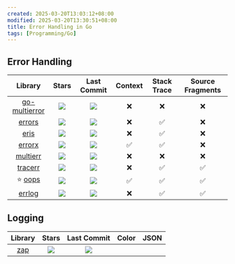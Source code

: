 ```yaml
---
created: 2025-03-20T13:03:12+08:00
modified: 2025-03-20T13:30:51+08:00
title: Error Handling in Go
tags: [Programming/Go]
---
```


## Error Handling

|                           Library                           |                                  Stars                                  |                                  Last Commit                                  | Context | Stack Trace | Source Fragments |
|:---------------------------------------------------------: |:---------------------------------------------------------------------: |:---------------------------------------------------------------------------: |:-----: |:---------: |:--------------: |
| [go-multierror](https://github.com/hashicorp/go-multierror) |![](https://img.shields.io/github/stars/hashicorp/go-multierror?label=) |![](https://img.shields.io/github/last-commit/hashicorp/go-multierror?label=) |    ❌    |      ❌      |        ❌         |
|       [errors](https://github.com/cockroachdb/errors)       |![](https://img.shields.io/github/stars/cockroachdb/errors?label=)    |![](https://img.shields.io/github/last-commit/cockroachdb/errors?label=)    |    ❌    |      ✅      |        ❌         |
|         [eris](https://github.com/rotisserie/eris)          |![](https://img.shields.io/github/stars/rotisserie/eris?label=)     |![](https://img.shields.io/github/last-commit/rotisserie/eris?label=)     |    ❌    |      ✅      |        ❌         |
|        [errorx](https://github.com/joomcode/errorx)         |![](https://img.shields.io/github/stars/joomcode/errorx?label=)     |![](https://img.shields.io/github/last-commit/joomcode/errorx?label=)     |    ✅    |      ✅      |        ❌         |
|       [multierr](https://github.com/uber-go/multierr)       |![](https://img.shields.io/github/stars/uber-go/multierr?label=)     |![](https://img.shields.io/github/last-commit/uber-go/multierr?label=)     |    ❌    |      ❌      |        ❌         |
|         [tracerr](https://github.com/ztrue/tracerr)         |![](https://img.shields.io/github/stars/ztrue/tracerr?label=)      |![](https://img.shields.io/github/last-commit/ztrue/tracerr?label=)      |    ❌    |      ✅      |        ✅         |
|          ⭐ [oops](https://github.com/samber/oops)           |![](https://img.shields.io/github/stars/samber/oops?label=)       |![](https://img.shields.io/github/last-commit/samber/oops?label=)       |    ✅    |      ✅      |        ✅         |
|        [errlog](https://github.com/snwfdhmp/errlog)         |![](https://img.shields.io/github/stars/snwfdhmp/errlog?label=)     |![](https://img.shields.io/github/last-commit/snwfdhmp/errlog?label=)     |    ❌    |      ✅      |        ✅         |

## Logging

|                Library                |                            Stars                            |                            Last Commit                            | Color | JSON |
| :-----------------------------------: | :---------------------------------------------------------: | :---------------------------------------------------------------: | :---: | :--: |
| [zap](https://github.com/uber-go/zap) | ![](https://img.shields.io/github/stars/uber-go/zap?label=) | ![](https://img.shields.io/github/last-commit/uber-go/zap?label=) |       |      |
